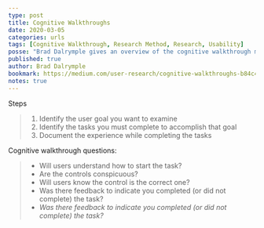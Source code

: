 ```yaml
---
type: post
title: Cognitive Walkthroughs
date: 2020-03-05
categories: urls
tags: [Cognitive Walkthrough, Research Method, Research, Usability]
posse: "Brad Dalrymple gives an overview of the cognitive walkthrough method and shares a useful test spreadsheet template."
published: true
author: Brad Dalrymple
bookmark: https://medium.com/user-research/cognitive-walkthroughs-b84c4f0a14d4
notes: true
---
```


Steps

> 1. Identify the user goal you want to examine
> 2. Identify the tasks you must complete to accomplish that goal
> 3. Document the experience while completing the tasks

Cognitive walkthrough questions:

> * Will users understand how to start the task?
> * Are the controls conspicuous?
> * Will users know the control is the correct one?
> * Was there feedback to indicate you completed (or did not complete) the task?
> * _Was there feedback to indicate you completed (or did not complete) the task?_
